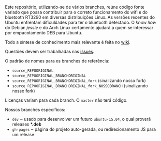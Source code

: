 Este repositório, utilizando-se de vários branches, reúne código fonte variado que possa contribuir para o correto funcionamento do wifi e do bluetooth RT3290 em diversas distribuições Linux. As versões recentes do Ubuntu enfrentam dificuldades para ter o bluetooth detectado. O _know how_ do Debian _jessie_ e do Arch Linux certamente ajudará a quem se interessar por empacotamento DEB para Ubuntu.

Todo a síntese de conhecimento mais relevante é feita no [wiki].

Questões devem ser trabalhadas nas [issues].

O padrão de nomes para os branches de referência:
- `source_REPOORIGINAL`
- `source_REPOORIGINAL_BRANCHORIGINAL`
- `source_REPOORIGINAL_BRANCHORIGINAL_fork` (sinalizando nosso fork)
- `source_REPOORIGINAL_BRANCHORIGINAL_fork_NOSSOBRANCH` (sinalizando nosso fork)

Licenças variam para cada branch. O `master` não terá código.

Nossos branches específicos:
- `dev` ‒ usado para desenvolver um futuro `ubuntu-15.04`, o qual proverá releases **\*.deb**
- `gh-pages` ‒ página do projeto auto-gerada, ou redirecionamento JS para um release


[wiki]: ./../wiki
[issues]: ./../issues
